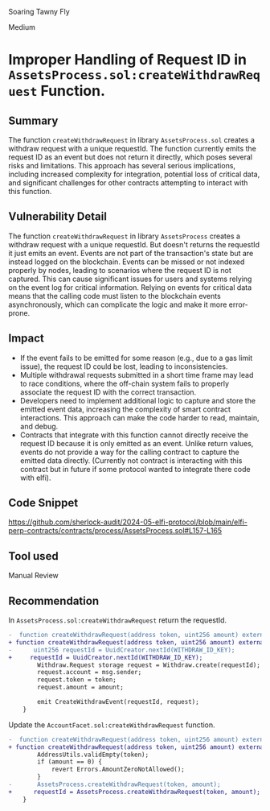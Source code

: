 Soaring Tawny Fly

Medium

# Improper Handling of Request ID in  `AssetsProcess.sol:createWithdrawRequest` Function.

## Summary
The function `createWithdrawRequest` in library `AssetsProcess.sol` creates a withdraw  request with a unique requestId. The function currently emits the request ID as an event but does not return it directly, which poses several risks and limitations. This approach has several serious implications, including increased complexity for integration, potential loss of critical data, and significant challenges for other contracts attempting to interact with this function.

## Vulnerability Detail
The function `createWithdrawRequest` in library `AssetsProcess` creates a withdraw  request with a unique requestId. But doesn't returns the requestId it just emits an event. Events are not part of the transaction's state but are instead logged on the blockchain. Events can be missed or not indexed properly by nodes, leading to scenarios where the request ID is not captured. This can cause significant issues for users and systems relying on the event log for critical information. Relying on events for critical data means that the calling code must listen to the blockchain events asynchronously, which can complicate the logic and make it more error-prone.

## Impact

* If the event fails to be emitted for some reason (e.g., due to a gas limit issue), the request ID could be lost, leading to inconsistencies.
* Multiple withdrawal requests submitted in a short time frame may lead to race conditions, where the off-chain system fails to properly associate the request ID with the correct transaction.
* Developers need to implement additional logic to capture and store the emitted event data, increasing the complexity of smart contract interactions. This approach can make the code harder to read, maintain, and debug.
* Contracts that integrate with this function cannot directly receive the request ID because it is only emitted as an event. Unlike return values, events do not provide a way for the calling contract to capture the emitted data directly. (Currently not contract is interacting with this contract but in future if some protocol wanted to integrate there code with elfi).

## Code Snippet
https://github.com/sherlock-audit/2024-05-elfi-protocol/blob/main/elfi-perp-contracts/contracts/process/AssetsProcess.sol#L157-L165

## Tool used

Manual Review

## Recommendation
In `AssetsProcess.sol:createWithdrawRequest` return the requestId.


```diff
-  function createWithdrawRequest(address token, uint256 amount) external {
+ function createWithdrawRequest(address token, uint256 amount) external returns(uint256 requestId){ 
-      uint256 requestId = UuidCreator.nextId(WITHDRAW_ID_KEY);
+     requestId = UuidCreator.nextId(WITHDRAW_ID_KEY);
        Withdraw.Request storage request = Withdraw.create(requestId);
        request.account = msg.sender;
        request.token = token;
        request.amount = amount;

        emit CreateWithdrawEvent(requestId, request);
    }
```



Update the `AccountFacet.sol:createWithdrawRequest` function.

```diff
-  function createWithdrawRequest(address token, uint256 amount) external override {
+ function createWithdrawRequest(address token, uint256 amount) external override returns(uint256 requestId) {
        AddressUtils.validEmpty(token);
        if (amount == 0) {
            revert Errors.AmountZeroNotAllowed();
        }
-       AssetsProcess.createWithdrawRequest(token, amount);
+      requestId = AssetsProcess.createWithdrawRequest(token, amount);
    }
```